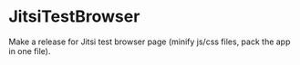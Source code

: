 # JitsiTestBrowser
Make a release for Jitsi test browser page (minify js/css files, pack the app in one file).
